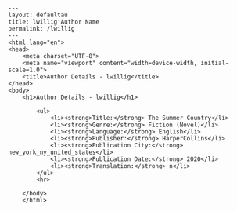 
    ---
    layout: defaultau
    title: lwillig'Author Name 
    permalink: /lwillig
    ---
    <html lang="en">
    <head>
        <meta charset="UTF-8">
        <meta name="viewport" content="width=device-width, initial-scale=1.0">
        <title>Author Details - lwillig</title>
    </head>
    <body>
        <h1>Author Details - lwillig</h1>
        
            <ul>
                <li><strong>Title:</strong> The Summer Country</li>
                <li><strong>Genre:</strong> Fiction (Novel)</li>
                <li><strong>Language:</strong> English</li>
                <li><strong>Publisher:</strong> HarperCollins</li>
                <li><strong>Publication City:</strong> new_york_ny_united_states</li>
                <li><strong>Publication Date:</strong> 2020</li>
                <li><strong>Translation:</strong> n</li>
            </ul>
            <hr>
            
        </body>
        </html>
        